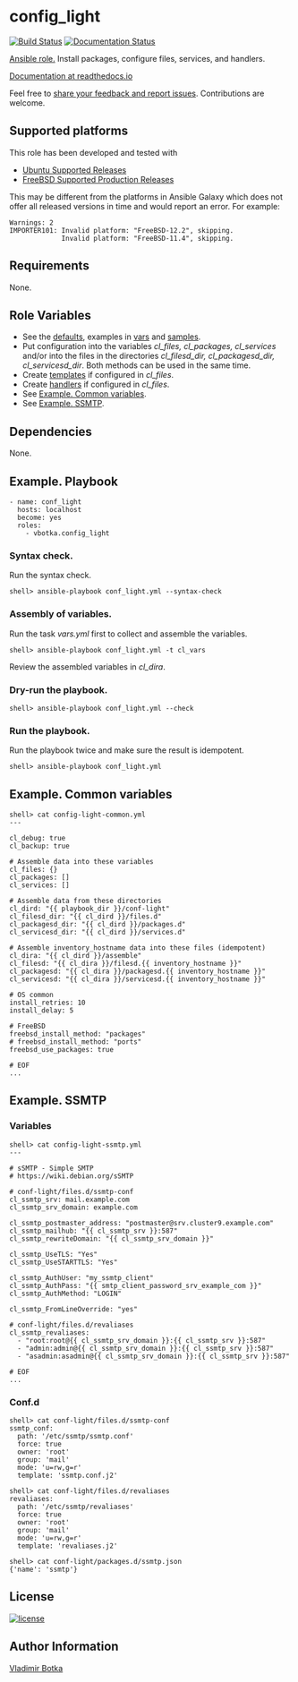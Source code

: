 # config_light

[![Build Status](https://travis-ci.org/vbotka/ansible-config-light.svg?branch=master)](https://travis-ci.org/vbotka/ansible-config-light)
[![Documentation Status](https://readthedocs.org/projects/docs/badge/?version=latest)](https://ansible-config-light.readthedocs.io/en/latest/)

[Ansible role.](https://galaxy.ansible.com/vbotka/config_light/) Install packages, configure files, services, and handlers.

[Documentation at readthedocs.io](https://ansible-config-light.readthedocs.io)

Feel free to [share your feedback and report issues](https://github.com/vbotka/ansible-config-light/issues). Contributions are welcome.


## Supported platforms

This role has been developed and tested with
* [Ubuntu Supported Releases](http://releases.ubuntu.com/)
* [FreeBSD Supported Production Releases](https://www.freebsd.org/releases/)

This may be different from the platforms in Ansible Galaxy which does not offer all
released versions in time and would report an error. For example:

```
Warnings: 2
IMPORTER101: Invalid platform: "FreeBSD-12.2", skipping.
             Invalid platform: "FreeBSD-11.4", skipping.
```

## Requirements

None.


## Role Variables

* See the [defaults](https://github.com/vbotka/ansible-config-light/blob/master/defaults/main.yml), examples in [vars](https://github.com/vbotka/ansible-config-light/blob/master/vars/main.yml) and [samples](https://github.com/vbotka/ansible-config-light/tree/master/files).
* Put configuration into the variables *cl_files, cl_packages, cl_services* and/or into the files in the directories *cl_filesd_dir, cl_packagesd_dir, cl_servicesd_dir*. Both methods can be used in the same time.
* Create [templates](https://github.com/vbotka/ansible-config-light/tree/master/templates) if configured in *cl_files*.
* Create [handlers](https://github.com/vbotka/ansible-config-light/blob/master/handlers/main.yml) if configured in *cl_files*.
* See [Example. Common variables](https://github.com/vbotka/ansible-config-light#example-common-variables).
* See [Example. SSMTP](https://github.com/vbotka/ansible-config-light#example-ssmtp).


## Dependencies

None.


## Example. Playbook

```
- name: conf_light
  hosts: localhost
  become: yes
  roles:
    - vbotka.config_light
```
### Syntax check.

Run the syntax check.
```
shell> ansible-playbook conf_light.yml --syntax-check
```

### Assembly of variables.

Run the task *vars.yml* first to collect and assemble the variables.
```
shell> ansible-playbook conf_light.yml -t cl_vars
```
Review the assembled variables in *cl_dira*.

### Dry-run the playbook.

```
shell> ansible-playbook conf_light.yml --check
```

### Run the playbook.

Run the playbook twice and make sure the result is idempotent.
```
shell> ansible-playbook conf_light.yml
```


## Example. Common variables

```
shell> cat config-light-common.yml
---

cl_debug: true
cl_backup: true

# Assemble data into these variables
cl_files: {}
cl_packages: []
cl_services: []

# Assemble data from these directories
cl_dird: "{{ playbook_dir }}/conf-light"
cl_filesd_dir: "{{ cl_dird }}/files.d"
cl_packagesd_dir: "{{ cl_dird }}/packages.d"
cl_servicesd_dir: "{{ cl_dird }}/services.d"

# Assemble inventory_hostname data into these files (idempotent)
cl_dira: "{{ cl_dird }}/assemble"
cl_filesd: "{{ cl_dira }}/filesd.{{ inventory_hostname }}"
cl_packagesd: "{{ cl_dira }}/packagesd.{{ inventory_hostname }}"
cl_servicesd: "{{ cl_dira }}/servicesd.{{ inventory_hostname }}"

# OS common
install_retries: 10
install_delay: 5

# FreeBSD
freebsd_install_method: "packages"
# freebsd_install_method: "ports"
freebsd_use_packages: true

# EOF
...
```

## Example. SSMTP

### Variables

```
shell> cat config-light-ssmtp.yml
---

# sSMTP - Simple SMTP
# https://wiki.debian.org/sSMTP

# conf-light/files.d/ssmtp-conf
cl_ssmtp_srv: mail.example.com
cl_ssmtp_srv_domain: example.com

cl_ssmtp_postmaster_address: "postmaster@srv.cluster9.example.com"
cl_ssmtp_mailhub: "{{ cl_ssmtp_srv }}:587"
cl_ssmtp_rewriteDomain: "{{ cl_ssmtp_srv_domain }}"

cl_ssmtp_UseTLS: "Yes"
cl_ssmtp_UseSTARTTLS: "Yes"

cl_ssmtp_AuthUser: "my_ssmtp_client"
cl_ssmtp_AuthPass: "{{ smtp_client_password_srv_example_com }}"
cl_ssmtp_AuthMethod: "LOGIN"

cl_ssmtp_FromLineOverride: "yes"

# conf-light/files.d/revaliases
cl_ssmtp_revaliases:
  - "root:root@{{ cl_ssmtp_srv_domain }}:{{ cl_ssmtp_srv }}:587"
  - "admin:admin@{{ cl_ssmtp_srv_domain }}:{{ cl_ssmtp_srv }}:587"
  - "asadmin:asadmin@{{ cl_ssmtp_srv_domain }}:{{ cl_ssmtp_srv }}:587"

# EOF
...
```

### Conf.d

```
shell> cat conf-light/files.d/ssmtp-conf
ssmtp_conf:
  path: '/etc/ssmtp/ssmtp.conf'
  force: true
  owner: 'root'
  group: 'mail'
  mode: 'u=rw,g=r'
  template: 'ssmtp.conf.j2'

shell> cat conf-light/files.d/revaliases
revaliases:
  path: '/etc/ssmtp/revaliases'
  force: true
  owner: 'root'
  group: 'mail'
  mode: 'u=rw,g=r'
  template: 'revaliases.j2'

shell> cat conf-light/packages.d/ssmtp.json
{'name': 'ssmtp'}
```

## License

[![license](https://img.shields.io/badge/license-BSD-red.svg)](https://www.freebsd.org/doc/en/articles/bsdl-gpl/article.html)


## Author Information

[Vladimir Botka](https://botka.link)

